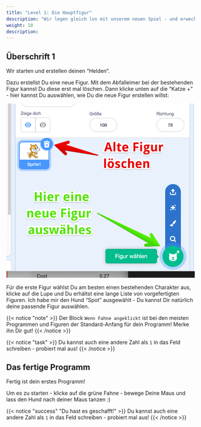 ```yaml
---
title: "Level 1: Die Hauptfigur"
description: "Wir legen gleich los mit unserem neuen Spiel - und erwecken unseren Held zum leben"
weight: 10
description: 
---
```


## Überschrift 1

Wir starten und erstellen deinen “Helden”.

Dazu erstellst Du eine neue Figur. Mit dem Abfalleimer bei der bestehenden Figur kannst Du diese erst mal löschen. Dann klicke unten auf die “Katze +” - hier kannst Du auswählen, wie Du die neue Figur erstellen willst:

![1-NeueFigur](1-NeueFigur.png)


Für die erste Figur wählst Du am besten einen bestehenden Charakter aus, klicke auf die Lupe und Du erhältst eine lange Liste von vorgefertigten Figuren. Ich habe mir den Hund “Spot” ausgewählt - Du kannst Dir natürlich deine passende Figur auswählen.

{{< notice "note" >}}
Der Block `Wenn Fahne angeklickt` ist bei den meisten Programmen und Figuren der Standard-Anfang für dein Programm! Merke ihn Dir gut! 
{{< /notice >}}



{{< notice "task" >}}
Du kannst auch eine andere Zahl als `1` in das Feld schreiben - probiert mal aus! 
{{< /notice >}}

## Das fertige Programm

Fertig ist dein erstes Programm! 

Um es zu starten - klicke auf die grüne Fahne - bewege Deine Maus und lass den Hund nach deiner Maus tanzen :)

{{< notice "success" "Du hast es geschafft!" >}}
Du kannst auch eine andere Zahl als `1` in das Feld schreiben - probiert mal aus! 
{{< /notice >}}
